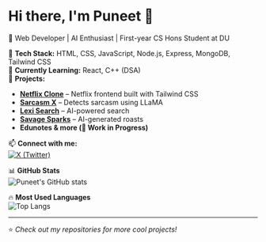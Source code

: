 # Hi there, I'm Puneet 👋 

🚀 Web Developer | AI Enthusiast | First-year CS Hons Student at DU

🔹 **Tech Stack:** HTML, CSS, JavaScript, Node.js, Express, MongoDB, Tailwind CSS  
🔹 **Currently Learning:** React, C++ (DSA)  
🔹 **Projects:**  
  - **[Netflix Clone](https://netflix-clone-navy-kappa.vercel.app/)** – Netflix frontend built with Tailwind CSS  
  - **[Sarcasm X](https://sarcasm-x.vercel.app/)** – Detects sarcasm using LLaMA  
  - **[Lexi Search](https://66f1b41482cdde767cf1ec93--sunny-sundae-c9d4ca.netlify.app/)** – AI-powered search  
  - **[Savage Sparks](https://savage-sparks.vercel.app/)** – AI-generated roasts  
  - **Edunotes & more (🚧 Work in Progress)**

📫 **Connect with me:**  
[![X (Twitter)](https://img.shields.io/badge/X-%40puneetdev__-black?style=flat&logo=twitter)](https://twitter.com/puneetdev_)  

📊 **GitHub Stats**  
![Puneet's GitHub stats](https://github-readme-stats.vercel.app/api?username=PuneetKumar1790&show_icons=true&theme=dark)  

🔥 **Most Used Languages**  
![Top Langs](https://github-readme-stats.vercel.app/api/top-langs/?username=PuneetKumar1790&layout=compact&theme=dark)

---
⭐️ *Check out my repositories for more cool projects!*
